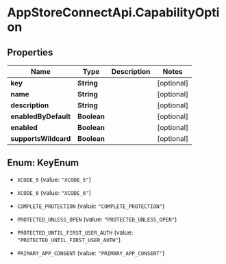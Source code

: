 # AppStoreConnectApi.CapabilityOption

## Properties

Name | Type | Description | Notes
------------ | ------------- | ------------- | -------------
**key** | **String** |  | [optional] 
**name** | **String** |  | [optional] 
**description** | **String** |  | [optional] 
**enabledByDefault** | **Boolean** |  | [optional] 
**enabled** | **Boolean** |  | [optional] 
**supportsWildcard** | **Boolean** |  | [optional] 



## Enum: KeyEnum


* `XCODE_5` (value: `"XCODE_5"`)

* `XCODE_6` (value: `"XCODE_6"`)

* `COMPLETE_PROTECTION` (value: `"COMPLETE_PROTECTION"`)

* `PROTECTED_UNLESS_OPEN` (value: `"PROTECTED_UNLESS_OPEN"`)

* `PROTECTED_UNTIL_FIRST_USER_AUTH` (value: `"PROTECTED_UNTIL_FIRST_USER_AUTH"`)

* `PRIMARY_APP_CONSENT` (value: `"PRIMARY_APP_CONSENT"`)




